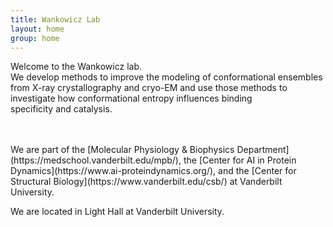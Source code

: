```yaml
---
title: Wankowicz Lab
layout: home
group: home
---
```


<div class="content">

  <div class="row">
  <div class="row">

  Welcome to the Wankowicz lab. 
   <br>
  We develop methods to improve the modeling of conformational ensembles from X-ray crystallography and   cryo-EM and use those methods to investigate how conformational entropy influences binding      
  specificity and catalysis.

  <br>

  <br>
  We are part of the [Molecular Physiology & Biophysics Department](https://medschool.vanderbilt.edu/mpb/), the [Center for AI in Protein Dynamics](https://www.ai-proteindynamics.org/), and the [Center for Structural Biology](https://www.vanderbilt.edu/csb/) at Vanderbilt University.

  We are located in Light Hall at Vanderbilt University.
</div>
